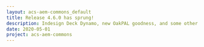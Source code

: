 ```yaml
---
layout: acs-aem-commons_default
title: Release 4.6.0 has sprung!
description: Indesign Deck Dynamo, new OakPAL goodness, and some other fixes!
date: 2020-05-01
project: acs-aem-commons
---
```

